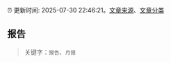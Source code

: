 :alarm_clock: 更新时间: 2025-07-30 22:46:21。[文章来源](/README.md)、[文章分类](/TAGS.md)

## 报告


> 关键字：`报告`、`月报`



